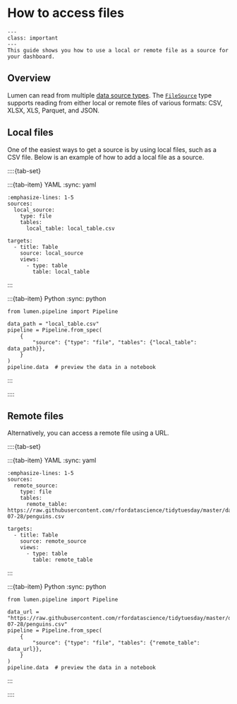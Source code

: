# How to access files

```{admonition} What does this guide solve?
---
class: important
---
This guide shows you how to use a local or remote file as a source for your dashboard.
```

## Overview
Lumen can read from multiple [data source types](../../reference/source).
The [`FileSource`](../../reference/source/FileSource) type supports reading from either local or remote files of various formats: CSV, XLSX, XLS, Parquet, and JSON.

## Local files
One of the easiest ways to get a source is by using local files, such as a CSV file.
Below is an example of how to add a local file as a source.

::::{tab-set}

:::{tab-item} YAML
:sync: yaml

```{code-block} yaml
:emphasize-lines: 1-5
sources:
  local_source:
    type: file
    tables:
      local_table: local_table.csv

targets:
  - title: Table
    source: local_source
    views:
      - type: table
        table: local_table
```
:::

:::{tab-item} Python
:sync: python

```{code-block} python
from lumen.pipeline import Pipeline

data_path = "local_table.csv"
pipeline = Pipeline.from_spec(
    {
        "source": {"type": "file", "tables": {"local_table": data_path}},
    }
)
pipeline.data  # preview the data in a notebook
```
:::

::::


## Remote files
Alternatively, you can access a remote file using a URL.

::::{tab-set}

:::{tab-item} YAML
:sync: yaml

```{code-block} yaml
:emphasize-lines: 1-5
sources:
  remote_source:
    type: file
    tables:
      remote_table: https://raw.githubusercontent.com/rfordatascience/tidytuesday/master/data/2020/2020-07-28/penguins.csv

targets:
  - title: Table
    source: remote_source
    views:
      - type: table
        table: remote_table
```
:::

:::{tab-item} Python
:sync: python

```{code-block} python
from lumen.pipeline import Pipeline

data_url = "https://raw.githubusercontent.com/rfordatascience/tidytuesday/master/data/2020/2020-07-28/penguins.csv"
pipeline = Pipeline.from_spec(
    {
        "source": {"type": "file", "tables": {"remote_table": data_url}},
    }
)
pipeline.data  # preview the data in a notebook
```
:::

::::
